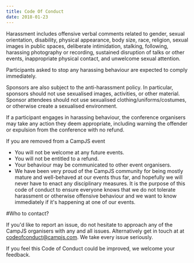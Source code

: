 ```yaml
---
title: Code Of Conduct
date: 2018-01-23
---
```

Harassment includes offensive verbal comments related to gender, sexual orientation, disability, physical appearance, body size, race, religion, sexual images in public spaces, deliberate intimidation, stalking, following, harassing photography or recording, sustained disruption of talks or other events, inappropriate physical contact, and unwelcome sexual attention.

Participants asked to stop any harassing behaviour are expected to comply immediately.

Sponsors are also subject to the anti-harassment policy. In particular, sponsors should not use sexualised images, activities, or other material. Sponsor attendees should not use sexualised clothing/uniforms/costumes, or otherwise create a sexualised environment.

If a participant engages in harassing behaviour, the conference organisers may take any action they deem appropriate, including warning the offender or expulsion from the conference with no refund.

If you are removed from a CampJS event

* You will not be welcome at any future events.
* You will not be entitled to a refund.
* Your behaviour may be communicated to other event organisers.
* We have been very proud of the CampJS community for being mostly mature and well-behaved at our events thus far, and hopefully we will never have to enact any disciplinary measures. It is the purpose of this code of conduct to ensure everyone knows that we do not tolerate harassment or otherwise offensive behaviour and we want to know immediately if it's happening at one of our events.

#Who to contact?

If you'd like to report an issue, do not hesitate to approach any of the CampJS organisers with any and all issues. Alternatively get in touch at at codeofconduct@campjs.com. We take every issue seriously.

If you feel this Code of Conduct could be improved, we welcome your feedback.
